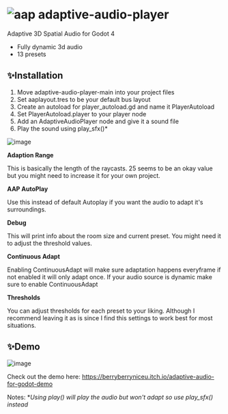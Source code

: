 # ![aap](https://user-images.githubusercontent.com/47716519/234524450-b446aec0-6ad6-4919-b9e1-b75e6710016a.svg) adaptive-audio-player
Adaptive 3D Spatial Audio for Godot 4
* Fully dynamic 3d audio
* 13 presets

## ✨Installation

1. Move adaptive-audio-player-main into your project files
2. Set aaplayout.tres to be your default bus layout
3. Create an autoload for player_autoload.gd and name it PlayerAutoload
4. Set PlayerAutoload.player to your player node
5. Add an AdaptiveAudioPlayer node and give it a sound file
6. Play the sound using play_sfx()*

![image](https://user-images.githubusercontent.com/47716519/234263669-83da348d-4278-4838-8da4-0bb273280832.png)

**Adaption Range**

This is basically the length of the raycasts. 25 seems to be an okay value but you might need to increase it for your own project.

**AAP AutoPlay**

Use this instead of default Autoplay if you want the audio to adapt it's surroundings.

**Debug**

This will print info about the room size and current preset. You might need it to adjust the threshold values. 

**Continuous Adapt**

Enabling ContinuousAdapt will make sure adaptation happens everyframe if not enabled it will only adapt once. If your audio source is dynamic make sure to enable ContinuousAdapt

**Thresholds**

You can adjust thresholds for each preset to your liking. Although I recommend leaving it as is since I find this settings to work best for most situations.

## ✨Demo

![image](https://user-images.githubusercontent.com/47716519/234267702-1e24c9ae-0c61-4c3e-bc03-bb1a83ab5cd6.png)

Check out the demo here:
https://berryberryniceu.itch.io/adaptive-audio-for-godot-demo

Notes:
**Using play() will play the audio but won't adapt so use play_sfx() instead*
